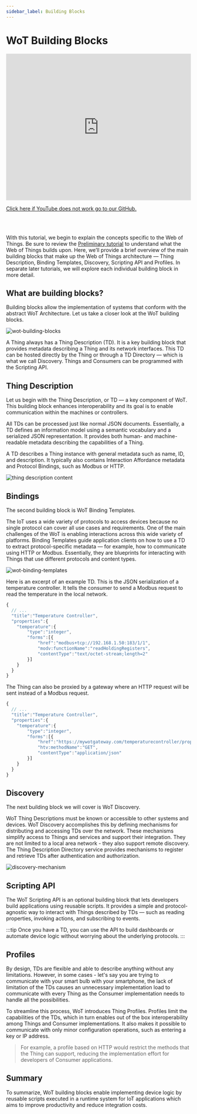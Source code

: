 ```yaml
---
sidebar_label: Building Blocks
---
```


# WoT Building Blocks

<iframe width="100%" height="400" src="https://www.youtube.com/embed/Wk1PZgYhG4w?si=mWl9Tu-vrwYxmiPJ" title="YouTube video player" frameborder="0" allow="accelerometer; autoplay; clipboard-write; encrypted-media; gyroscope; picture-in-picture; web-share" referrerpolicy="strict-origin-when-cross-origin" allowfullscreen></iframe>

<a href = "https://github.com/w3c/wot-cg/blob/main/Tutorials/whatiswot/10-Building_Blocks/10-Building-Blocks.mp4">Click here if YouTube does not work go to our GitHub.</a>  

<br />
<br />

With this tutorial, we begin to explain the concepts specific to the Web of Things. Be sure to review the [Preliminary tutorial](/docs/preliminary/payloads) to understand what the Web of Things builds upon. Here, we’ll provide a brief overview of the main building blocks that make up the Web of Things architecture — Thing Description, Binding Templates, Discovery, Scripting API and Profiles. In separate later tutorials, we will explore each individual building block in more detail.

## What are building blocks?

Building blocks allow the implementation of systems that conform with the abstract WoT Architecture. Let us take a closer look at the WoT building blocks. 

![wot-building-blocks](/img/12-Building-Blocks/wot-building-blocks-new.png)

A Thing always has a Thing Description (TD). It is a key building block that provides metadata describing a Thing and its network interfaces. This TD can be hosted directly by the Thing or through a TD Directory — which is what we call Discovery. Things and Consumers can be programmed with the Scripting API.

## Thing Description

Let us begin with the Thing Description, or TD — a key component of WoT. This building block enhances interoperability and its goal is to enable communication within the machines or controllers.

All TDs can be processed just like normal JSON documents. Essentially, a TD defines an information model using a semantic vocabulary and a serialized JSON representation. It provides both human- and machine-readable metadata describing the capabilities of a Thing.

A TD describes a Thing instance with general metadata such as name, ID, and description. It typically also contains Interaction Affordance metadata and Protocol Bindings, such as Modbus or HTTP.

![thing description content](/img/12-Building-Blocks/td.png)

## Bindings

The second building block is WoT Binding Templates.

The IoT uses a wide variety of protocols to access devices because no single protocol can cover all use cases and requirements. One of the main challenges of the WoT is enabling interactions across this wide variety of platforms. Binding Templates guide application clients on how to use a TD to extract protocol-specific metadata — for example, how to communicate using HTTP or Modbus. Essentially, they are blueprints for interacting with Things that use different protocols and content types.

![wot-binding-templates](/img/12-Building-Blocks/wot-binding-templates.png)

Here is an excerpt of an example TD. This is the JSON serialization of a temperature controller. It tells the consumer to send a Modbus request to read the temperature in the local network.

```js
{
  // ...
  "title":"Temperature Controller",
  "properties":{
    "temperature":{
        "type":"integer",
        "forms":[{
            "href":"modbus+tcp://192.168.1.50:183/1/1",
            "modv:functionName":"readHoldingRegisters",
            "contentType":"text/octet-stream;length=2"
        }]
    }
  }
}

```
The Thing can also be proxied by a gateway where an HTTP request will be sent instead of a Modbus request.

```js
{
  // ...
  "title":"Temperature Controller",
  "properties":{
    "temperature":{
        "type":"integer",
        "forms":[{
            "href":"https://mywotgateway.com/temperaturecontroller/properties/temperature",
            "htv:methodName":"GET",
            "contentType":"application/json"
        }]
    }
  }
}

```

## Discovery

The next building block we will cover is WoT Discovery.

WoT Thing Descriptions must be known or accessible to other systems and devices. WoT Discovery accomplishes this by defining mechanisms for distributing and accessing TDs over the network. These mechanisms simplify access to Things and services and support their integration. They are not limited to a local area network - they also support remote discovery. The Thing Description Directory service provides mechanisms to register and retrieve TDs after authentication and authorization.

![discovery-mechanism](/img/12-Building-Blocks/discovery-mechanism-new.png)

## Scripting API

The WoT Scripting API is an optional building block that lets developers build applications using reusable scripts. It provides a simple and protocol-agnostic way to interact with Things described by TDs — such as reading properties, invoking actions, and subscribing to events.

:::tip
Once you have a TD, you can use the API to build dashboards or automate device logic without worrying about the underlying protocols.
:::

## Profiles

By design, TDs are flexible and able to describe anything without any limitations. However, in some cases - let's say you are trying to communicate with your smart bulb with your smartphone, the lack of limitation of the TDs causes an unnecessary implementation load to communicate with every Thing as the Consumer implementation needs to handle all the possibilities.

To streamline this process, WoT introduces Thing Profiles. Profiles limit the capabilities of the TDs, which in turn enables out of the box interoperability among Things and Consumer implementations. It also makes it possible to communicate with only minor configuration operations, such as entering a key or IP address.

> For example, a profile based on HTTP would restrict the methods that the Thing can support, reducing the implementation effort for developers of Consumer applications.

## Summary

To summarize, WoT building blocks enable implementing device logic by reusable scripts executed in a runtime system for IoT applications which aims to improve productivity and reduce integration costs.